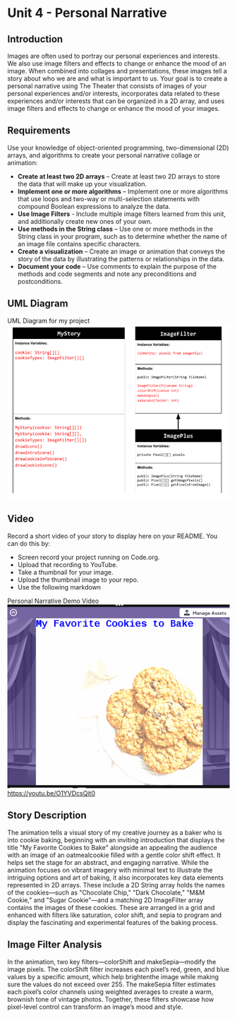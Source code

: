 # Unit 4 - Personal Narrative

## Introduction

Images are often used to portray our personal experiences and interests. We also use image filters and effects to change or enhance the mood of an image. When combined into collages and presentations, these images tell a story about who we are and what is important to us. Your goal is to create a personal narrative using The Theater that consists of images of your personal experiences and/or interests, incorporates data related to these experiences and/or interests that can be organized in a 2D array, and uses image filters and effects to change or enhance the mood of your images.

## Requirements

Use your knowledge of object-oriented programming, two-dimensional (2D) arrays, and algorithms to create your personal narrative collage or animation:

- **Create at least two 2D arrays** – Create at least two 2D arrays to store the data that will make up your visualization.
- **Implement one or more algorithms** – Implement one or more algorithms that use loops and two-way or multi-selection statements with compound Boolean expressions to analyze the data.
- **Use Image Filters** - Include multiple image filters learned from this unit, and additionally create new ones of your own.
- **Use methods in the String class** – Use one or more methods in the String class in your program, such as to determine whether the name of an image file contains specific characters.
- **Create a visualization** – Create an image or animation that conveys the story of the data by illustrating the patterns or relationships in the data.
- **Document your code** – Use comments to explain the purpose of the methods and code segments and note any preconditions and postconditions.

## UML Diagram

UML Diagram for my project![alt text](image.png)

## Video

Record a short video of your story to display here on your README. You can do this by:

- Screen record your project running on Code.org.
- Upload that recording to YouTube.
- Take a thumbnail for your image.
- Upload the thumbnail image to your repo.
- Use the following markdown

Personal Narrative Demo Video![Demo Video](<Screenshot 2025-02-25 230243.png>)https://youtu.be/O1YVDcsQit0

## Story Description

The animation tells a visual story of my creative journey as a baker who is into cookie baking, beginning with an inviting introduction that displays the title "My Favorite Cookies to Bake" alongside an appealing the audience with an image of an oatmealcookie filled with a gentle color shift effect. It helps set the stage for an abstract, and engaging narrative. While the animation focuses on vibrant imagery with minimal text to illustrate the intriguing options and art of baking, it also  incorporates key data elements represented in 2D arrays. These include a 2D String array holds the names of the cookies—such as "Chocolate Chip," "Dark Chocolate," "M&M Cookie," and "Sugar Cookie"—and a matching 2D ImageFilter array contains the images of these cookies. These are arranged in a grid and enhanced with filters like saturation, color shift, and sepia to program and display the fascinating and experimental features of the baking process. 
## Image Filter Analysis
In the animation, two key filters—colorShift and makeSepia—modify the image pixels. The colorShift filter increases each pixel’s red, green, and blue values by a specific amount, which help brightenthe image while making sure the values do not exceed over 255. The makeSepia filter estimates each pixel’s color channels using weighted averages to create a warm, brownish tone of vintage photos. Together, these filters showcase how pixel-level control can transform an image’s mood and style.